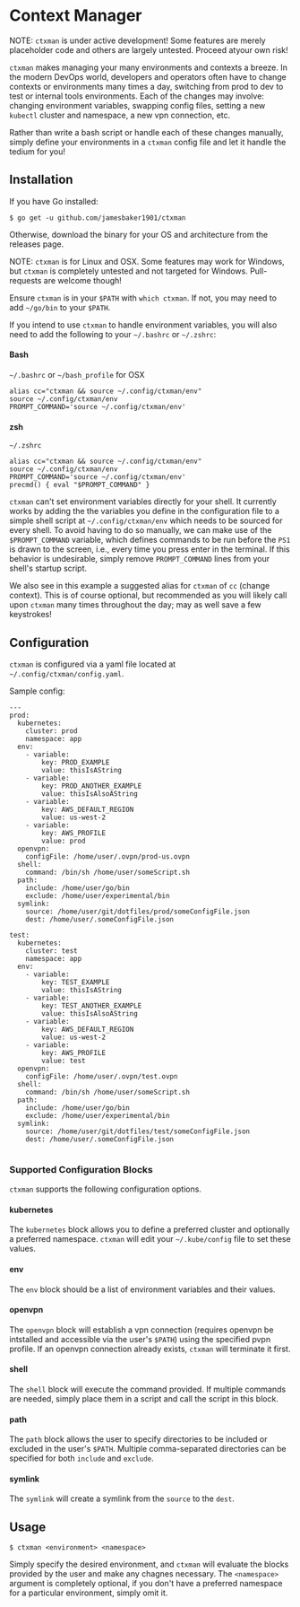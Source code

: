 # Context Manager

NOTE: `ctxman` is under active development! Some features are merely placeholder code and others are largely untested. Proceed atyour own risk!

`ctxman` makes managing your many environments and contexts a breeze. In the modern DevOps world, developers and operators often have to change contexts or environments many times a day, switching from prod to dev to test or internal tools environments. Each of the changes may involve: changing environment variables, swapping config files, setting a new `kubectl` cluster and namespace, a new vpn connection, etc.

Rather than write a bash script or handle each of these changes manually, simply define your environments in a `ctxman` config file and let it handle the tedium for you!

## Installation
If you have Go installed:

```
$ go get -u github.com/jamesbaker1901/ctxman
```

Otherwise, download the binary for your OS and architecture from the releases page.

NOTE: `ctxman` is for Linux and OSX. Some features may work for Windows, but `ctxman` is completely untested and not targeted for Windows. Pull-requests are welcome though!

Ensure `ctxman` is in your `$PATH` with `which ctxman`. If not, you may need to add `~/go/bin` to your `$PATH`.

If you intend to use `ctxman` to handle environment variables, you will also need to add the following to your `~/.bashrc` or `~/.zshrc`:

#### Bash
`~/.bashrc` or `~/bash_profile` for OSX
```
alias cc="ctxman && source ~/.config/ctxman/env"
source ~/.config/ctxman/env
PROMPT_COMMAND='source ~/.config/ctxman/env'
```
#### zsh
`~/.zshrc`
```
alias cc="ctxman && source ~/.config/ctxman/env"
source ~/.config/ctxman/env
PROMPT_COMMAND='source ~/.config/ctxman/env'
precmd() { eval "$PROMPT_COMMAND" }
```


`ctxman` can't set environment variables directly for your shell. It currently works by adding the the variables you define in the configuration file to a simple shell script at `~/.config/ctxman/env` which needs to be sourced for every shell. To avoid having to do so manually, we can make use of the `$PROMPT_COMMAND` variable, which defines commands to be run before the `PS1` is drawn to the screen, i.e., every time you press enter in the terminal. If this behavior is undesirable, simply remove `PROMPT_COMMAND` lines from your shell's startup script.

We also see in this example a suggested alias for `ctxman` of `cc` (change context). This is of course optional, but recommended as you will likely call upon `ctxman` many times throughout the day; may as well save a few keystrokes!

## Configuration

`ctxman` is configured via a yaml file located at `~/.config/ctxman/config.yaml`.

Sample config:
```
---
prod:
  kubernetes:
    cluster: prod
    namespace: app
  env:
    - variable:
        key: PROD_EXAMPLE
        value: thisIsAString
    - variable:
        key: PROD_ANOTHER_EXAMPLE
        value: thisIsAlsoAString
    - variable:
        key: AWS_DEFAULT_REGION
        value: us-west-2
    - variable:
        key: AWS_PROFILE
        value: prod
  openvpn: 
    configFile: /home/user/.ovpn/prod-us.ovpn
  shell: 
    command: /bin/sh /home/user/someScript.sh
  path:
    include: /home/user/go/bin
    exclude: /home/user/experimental/bin
  symlink:
    source: /home/user/git/dotfiles/prod/someConfigFile.json
    dest: /home/user/.someConfigFile.json

test:
  kubernetes:
    cluster: test
    namespace: app
  env:
    - variable:
        key: TEST_EXAMPLE
        value: thisIsAString
    - variable:
        key: TEST_ANOTHER_EXAMPLE
        value: thisIsAlsoAString
    - variable:
        key: AWS_DEFAULT_REGION
        value: us-west-2
    - variable:
        key: AWS_PROFILE
        value: test
  openvpn: 
    configFile: /home/user/.ovpn/test.ovpn
  shell: 
    command: /bin/sh /home/user/someScript.sh
  path:
    include: /home/user/go/bin
    exclude: /home/user/experimental/bin
  symlink:
    source: /home/user/git/dotfiles/test/someConfigFile.json
    dest: /home/user/.someConfigFile.json


```
### Supported Configuration Blocks
`ctxman` supports the following configuration options.

#### kubernetes
The `kubernetes` block allows you to define a preferred cluster and optionally a preferred namespace. `ctxman` will edit your `~/.kube/config` file to set these values.

#### env
The `env` block should be a list of environment variables and their values. 

#### openvpn
The `openvpn` block will establish a vpn connection (requires openvpn be intstalled and accessible via the user's `$PATH`) using the specified pvpn profile. If an openvpn connection already exists, `ctxman` will terminate it first.

#### shell
The `shell` block will execute the command provided. If multiple commands are needed, simply place them in a script and call the script in this block.

#### path
The `path` block allows the user to specify directories to be included or excluded in the user's `$PATH`. Multiple comma-separated directories can be specified for both `include` and `exclude`.

#### symlink
The `symlink` will create a symlink from the `source` to the `dest`.

## Usage
```
$ ctxman <environment> <namespace>
```

Simply specify the desired environment, and `ctxman` will evaluate the blocks provided by the user and make any chagnes necessary. The `<namespace>` argument is completely optional, if you don't have a preferred namespace for a particular environment, simply omit it.
